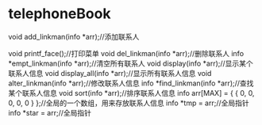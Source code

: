 # telephoneBook


void add_linkman(info *arr);//添加联系人

void printf_face();//打印菜单
void del_linkman(info *arr);//删除联系人
info *empt_linkman(info *arr);//清空所有联系人
void display(info *arr);//显示某个联系人信息
void display_all(info *arr);//显示所有联系人信息
void alter_linkman(info *arr);//修改联系人信息
info *find_linkman(info *arr);//查找某个联系人信息
void sort(info *arr);//排序联系人信息
info arr[MAX] = { { 0, 0, 0, 0, 0 } };//全局的一个数组，用来存放联系人信息
info *tmp = arr;//全局指针
info *star = arr;//全局指针
